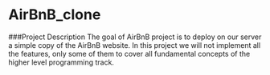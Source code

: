 # AirBnB_clone
###Project Description
The goal of AirBnB project is to deploy on our server a simple copy of the AirBnB website.  In this project we will not  implement all the features, only some of them to cover all fundamental concepts of the higher level programming track.
